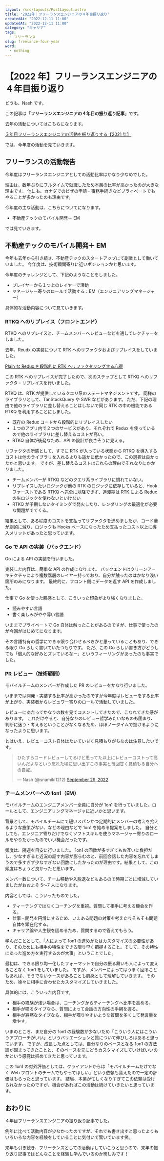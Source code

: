 ```yaml
---
layout: /src/layouts/PostLayout.astro
title: "2022年｜フリーランスエンジニアの４年目振り返り"
createdAt: "2022-12-11 11:00"
updatedAt: "2022-12-11 11:00"
category: "キャリア"
tags:
  - フリーランス
slug: freelance-four-year
word:
  - nothing
---
```


# 【2022 年】フリーランスエンジニアの４年目振り返り

どうも、Nash です。

この記事は「**フリーランスエンジニアの４年目の振り返り記事**」です。

去年の活動についてはこちらになります。

[３年目フリーランスエンジニアの活動を振り返りする【2021 年】](/freelance-three-year)

では、今年度の活動を見ていきます。

## フリーランスの活動報告

今年度はフリーランスエンジニアとしての活動比率はかなり少なめでした。

理由は、数年ぶりにフルタイムで就職したため本業の比率が高かったのが大きな理由です。
他にも、カナダでのビザの申請・事務手続きなどプライベートでもやることが多かったのも理由です。

今年度の主な活動は、こちらについてになります。

- 不動産テックのモバイル開発＋ EM

では見ていきます。

## 不動産テックのモバイル開発＋ EM

今年も去年から引き続き、不動産テックのスタートアップにて副業として働いていました。
今年度は、技術顧問寄りに近いポジションかと思います。

今年度のチャレンジとして、下記のようなことをしました。

- プレイヤーから１つ上のレイヤーで活動
- マネージャー寄りのロールで活動する：EM（エンジニアリングマネージャー）

具体的な活動内容について見ていきます。

### RTKQ へのリプレイス（フロントエンド）

RTKQ へのリプレイスと、チームメンバーへレビューなどを通してレクチャーをしました。

去年、Reudx の実装について RTK へのリファクタおよびリプレイスをしていました。

[Plain な Redux を段階的に RTK へリファクタリングする心得](/refactoring-redux-to-rtk)

この RTK へのリプレイスが完了したので、次のステップとして RTKQ へのリファクタ・リプレイスを行いました。

RTKQ は、RTK が提供しているクエリ系のステートマネジメントです。
同様のライブラリとして、TanStackQuery や SWR などがあります。
ただ、下記の理由で他のライブラリに差し替えることはしないで同じ RTK の中の機能である RTKQ を利用することにしました。

- 既存の Redux コードから段階的にリプレイスしたい
- １つのアプリ内で２つのサービスがあり、それぞれで Redux を使っているので他のライブラリに差し替えるコストが高い。
- RTKQ 自体が後発なため、API の設計が良さそうに見える。

リファクタの所感として、すでに RTK が入っている状態から RTKQ を導入するコストは他のライブラリを入れるよりも遥かに低かったので、この選択は良かったかと思います。
ですが、差し替えるコストはこれらの理由でそれなりにかかりました。

- チームメンバーが RTKQ などのクエリ系ライブラリに慣れていない。
- リプレイスしたいロジックが他の RTK のロジックに依存していると、Hook ファーストである RTKQ へ完全に以降できず、過渡期は RTK による Redux の生ロジックを使わないといけない
- RTKQ が予期しないタイミングで発火したり、レンダリングの最適化が必要な問題がでてくる。

結果として、ある程度のコストを支払ってリファクタを進めましたが、コード量が劇的に減り、ロジックも Hooks ベースになったため支払ったコスト以上に導入メリットがあったと思っています。

### Go で API の実装（バックエンド）

Go による API の実装を行いました。

実装した内容は、簡単な API の作成になります。
バックエンドはクリーンアーキテクチャにより複数階層のレイヤー持っており、自分が触ったのはかなり浅い箇所のみになります。
最終的に、フロント側にデータを返す API を作成しました。

仕事で Go を使った肌感として、こういった印象がより強くなりました。

- 読みやすい言語
- 書く楽しみがやや薄い言語

いままでプライベートで Go 自体は触ったことがあるのですが、仕事で使ったのが今回がはじめてになります。

その言語特有の哲学にできる限り合わせるべきかと思っていることもあり、できる限り Go らしく書いていたつもりです。
ただ、この Go らしい書き方がどうしても「個人的な好みとズレているなー」というフィーリングがあったのも事実でした。

### PR レビュー（技術顧問）

モバイルチームのメンバーが作成した PR のレビューをかなり行いました。

いままでは開発・実装する比率が高かったのですが今年度はレビューをする比率が上がり、実装者からレビュワー寄りのロールで活動していました。

レビューにあたってかなりの数を見てコメントしてきたので、こなれてきた感があります。
これだけやると、自分なりのレビュー哲学みたいなものも固まり、判断に迷う・考えるということがなくなるため、ほぼノータイムで捌けるようになったように思います。

とはいえ、レビューコスト自体はたいてい甘く見積もりがちなのは注意したいです。

<!-- Twitter -->
<blockquote class="twitter-tweet"><p lang="ja" dir="ltr">ひたすらコードレビューしてるけど思ってた以上にレビューコストって高いんだよなという忘れた頃に思い出すこの事実と毎回甘く見積もる自分への自戒。</p>&mdash; Nash (@snamiki1212) <a href="https://twitter.com/snamiki1212/status/1575326190399029249?ref_src=twsrc%5Etfw">September 29, 2022</a></blockquote> <script async src="https://platform.twitter.com/widgets.js" charset="utf-8"></script>
<!-- /Twitter -->

### チームメンバーへの 1on1（EM）

モバイルチームのエンジニアメンバー全員に自分が 1on1 を行っていました。ロールとして、エンジニアリングマネージャに近いかと思います。

背景として、モバイルチームにて短いスパンかつ定期的にメンバーの考えを拾えるような施策がない、などの理由などで 1on1 を始める提案をしました。
自分としても、エンジニア寄りだけでなくソフトスキルを使うマネージャー寄りのロールをやりたかったのでいい機会だったです。

頻度は、隔週を目安に行いました。
1on1 の回数が多すぎてもお互いに負担だし、少なすぎると近況の話す内容が膨らむのと、前回会話した内容を忘れてしまうので多すぎず少なすぎない回数にしたかったのが理由です。結果として、この頻度はちょうど良かったと思います。

メンバー数について、チーム移動や入脱退などもあるので時期ごとに増減していましたがおおよそ 5〜7 人になります。

内容としては、こういったものでした。

- ティーチングではなくコーチングを重視。質問して相手に考える機会を作る。
- 仕事・開発を円滑にするため、いまある問題の対策を考えたりそもそも問題自体を顕在化する。
- キャリア論や人生観を固めるため、質問するので答えてもらう。

学んだこととして、「人によって 1on1 の進めかたはカスタマイズの必要性があり、そのためにも相手の特性をできる限り早く把握すること。そして、その特性にあった進め方を実行するのが大事」ということでした。

最初は、できる限り均一化したフォーマットで自分の振る舞いも人によって変えることなく 1on1 をしていました。
ですが、メンバーによってはうまく回ることもあれば、そうでないケースがあることも肌感として理解していきます。
そのため、徐々に相手に合わせたカスタマイズしていきました。

具体的には、こういった内容です。

- 相手の経験が浅い場合は、コーチングからティーチングへ比率を高める。
- 相手が喋るタイプなら、質問によって会話の方向性の手綱を握る。
- 相手が寡黙なタイプなら、相手が喋りやすいような質問を多くして発言量を増やす。

いまのところ、まだ自分の 1on1 の経験数が少ないため「こういう人にはこういうアプローチがいい」というバリエーションと質について伸びしろはあると思っています。
ですが、成長した点としては、自分なりのベースとなる 1on1 の方法論が固まってきたことと、そのベースを元にどうカスタマイズしていけばいいのかという感覚は掴めてきたと思っています。

この 1on1 の対外評価としては、クライアントからは「モバイルチームだけでなく Web フロントのチームでもやってほしい」という依頼も貰えたので一定の評価はもらったと思っています。
結局、本業が忙しくなりすぎてこの依頼は受けられなかったのですが、機会があればこの活動は続けていきたいと思っています。

## おわりに

４年目フリーランスエンジニアの振り返り記事でした。

例年に比べて活動内容が少なかったのですが、それでも書き出すと思ったよりもいろいろな内容を経験をしていることに気付いて驚いています笑。

来年も引き続き、フリーランスとしての活動はしていこうと思うので、来年の振り返り記事ではどんなことを経験し学んでいるのか楽しみです！
